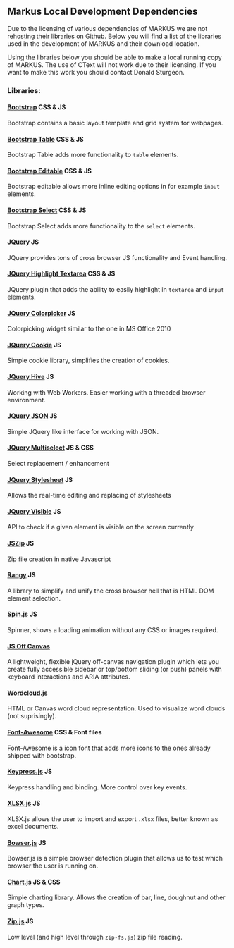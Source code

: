 ## Markus Local Development Dependencies
Due to the licensing of various dependencies of MARKUS we are not rehosting their libraries on Github.
Below you will find a list of the libraries used in the development of MARKUS and their download location.

Using the libraries below you should be able to make a local running copy of MARKUS. The use of CText will not
work due to their licensing. If you want to make this work you should contact Donald Sturgeon.

### Libraries:
#### [Bootstrap](http://blog.getbootstrap.com/2016/07/25/bootstrap-3-3-7-released/) __CSS & JS__
Bootstrap contains a basic layout template and grid system for webpages.
#### [Bootstrap Table](http://bootstrap-table.wenzhixin.net.cn/getting-started/) __CSS & JS__
Bootstrap Table adds more functionality to `table` elements.
#### [Bootstrap Editable](https://vitalets.github.io/x-editable/) __CSS & JS__
Bootstrap editable allows more inline editing options in for example `input` elements.
#### [Bootstrap Select](https://silviomoreto.github.io/bootstrap-select/) __CSS & JS__
Bootstrap Select adds more functionality to the `select` elements.
#### [JQuery](https://jquery.com/download/) __JS__
JQuery provides tons of cross browser JS functionality and Event handling.
#### [JQuery Highlight Textarea](http://garysieling.github.io/jquery-highlighttextarea/) __CSS & JS__
JQuery plugin that adds the ability to easily highlight in `textarea` and `input` elements.
#### [JQuery Colorpicker](https://github.com/evoluteur/colorpicker) __JS__
Colorpicking widget similar to the one in MS Office 2010
#### [JQuery Cookie](https://github.com/carhartl/jquery-cookie) __JS__
Simple cookie library, simplifies the creation of cookies.
#### [JQuery Hive](https://github.com/rwaldron/jquery-hive) __JS__
Working with Web Workers. Easier working with a threaded browser environment.
#### [JQuery JSON](https://github.com/Krinkle/jquery-json/issues) __JS__
Simple JQuery like interface for working with JSON.
#### [JQuery Multiselect](http://loudev.com/) __JS & CSS__
Select replacement / enhancement
#### [JQuery Stylesheet](https://github.com/f0r4y312/jquery-stylesheet) __JS__
Allows the real-time editing and replacing of stylesheets
#### [JQuery Visible](https://github.com/customd/jquery-visible) __JS__
API to check if a given element is visible on the screen currently
#### [JSZip](https://stuk.github.io/jszip/) __JS__
Zip file creation in native Javascript
#### [Rangy](https://github.com/timdown/rangy) __JS__
A library to simplify and unify the cross browser hell that is HTML DOM element selection.
#### [Spin.js](http://spin.js.org/) __JS__
Spinner, shows a loading animation without any CSS or images required.
#### [JS Off Canvas](https://github.com/vmitsaras/js-offcanvas)
A lightweight, flexible jQuery off-canvas navigation plugin which lets you create fully accessible sidebar or top/bottom sliding (or push) panels with keyboard interactions and ARIA attributes. 
#### [Wordcloud.js](https://github.com/timdream/wordcloud2.js)
HTML or Canvas word cloud representation. Used to visualize word clouds (not suprisingly).
#### [Font-Awesome](http://fontawesome.io/) __CSS & Font files__
Font-Awesome is a icon font that adds more icons to the ones already shipped with bootstrap.
#### [Keypress.js](https://github.com/dmauro/Keypress) __JS__
Keypress handling and binding. More control over key events.
#### [XLSX.js](https://github.com/SheetJS/js-xlsx) __JS__
XLSX.js allows the user to import and export `.xlsx` files, better known as excel documents.
#### [Bowser.js](https://github.com/lancedikson/bowser) __JS__
Bowser.js is a simple browser detection plugin that allows us to test which browser the user is running on.
#### [Chart.js](http://www.chartjs.org/) __JS & CSS__
Simple charting library. Allows the creation of bar, line, doughnut and other graph types.
#### [Zip.js](https://gildas-lormeau.github.io/zip.js/) __JS__
Low level (and high level through `zip-fs.js`) zip file reading.
